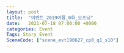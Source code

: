 ```yaml
---
layout: post
title:  "이벤트_2019여름_0화_오프닝"
date:   2021-07-18 07:00:00 +0000
categories: Event
Tags: Story Event
SceneCode: ["scene_evt190627_cp0_q1_s10"]
---
```

